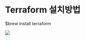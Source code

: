 # Terraform 설치방법
$brew install terraform







![](Terraform%20%E1%84%89%E1%85%A5%E1%86%AF%E1%84%8E%E1%85%B5%E1%84%87%E1%85%A1%E1%86%BC%E1%84%87%E1%85%A5%E1%86%B8/%E1%84%89%E1%85%B3%E1%84%8F%E1%85%B3%E1%84%85%E1%85%B5%E1%86%AB%E1%84%89%E1%85%A3%E1%86%BA%202019-02-22%20%E1%84%8B%E1%85%A9%E1%84%92%E1%85%AE%206.47.24.png)
